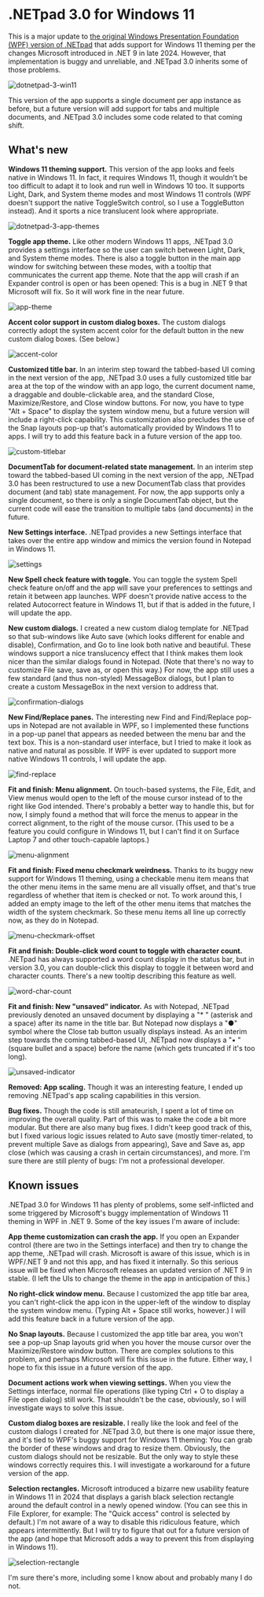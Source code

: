 # .NETpad 3.0 for Windows 11

This is a major update to [the original Windows Presentation Foundation (WPF) version of .NETpad](https://github.com/thurrott/NotepadWPF) that adds support for Windows 11 theming per the changes Microsoft introduced in .NET 9 in late 2024. However, that implementation is buggy and unreliable, and .NETpad 3.0 inherits some of those problems. 

![dotnetpad-3-win11](https://github.com/user-attachments/assets/57c8f258-9487-4970-8af6-91c64c2006a4)

This version of the app supports a single document per app instance as before, but a future version will add support for tabs and multiple documents, and .NETpad 3.0 includes some code related to that coming shift.

## What's new

**Windows 11 theming support.** This version of the app looks and feels native in Windows 11. In fact, it requires Windows 11, though it wouldn't be too difficult to adapt it to look and run well in Windows 10 too. It supports Light, Dark, and System theme modes and most Windows 11 controls (WPF doesn't support the native ToggleSwitch control, so I use a ToggleButton instead). And it sports a nice translucent look where appropriate.

![dotnetpad-3-app-themes](https://github.com/user-attachments/assets/25bda5cf-83dc-4e9b-9e5d-20b0451c6a11)

**Toggle app theme.** Like other modern Windows 11 apps, .NETpad 3.0 provides a settings interface so the user can switch between Light, Dark, and System theme modes. There is also a toggle button in the main app window for switching between these modes, with a tooltip that communicates the current app theme. Note that the app will crash if an Expander control is open or has been opened: This is a bug in .NET 9 that Microsoft will fix. So it will work fine in the near future.

![app-theme](https://github.com/user-attachments/assets/22b497d6-aed9-4676-b52b-2973c8615f4f)

**Accent color support in custom dialog boxes.** The custom dialogs correctly adopt the system accent color for the default button in the new custom dialog boxes. (See below.)

![accent-color](https://github.com/user-attachments/assets/32daebe1-4101-400a-b166-04344ff761f4)

**Customized title bar.** In an interim step toward the tabbed-based UI coming in the next version of the app, .NETpad 3.0 uses a fully customized title bar area at the top of the window with an app logo, the current document name, a draggable and double-clickable area, and the standard Close, Maximize/Restore, and Close window buttons. For now, you have to type "Alt + Space" to display the system window menu, but a future version will include a right-click capability. This customization also precludes the use of the Snap layouts pop-up that's automatically provided by Windows 11 to apps. I will try to add this feature back in a future version of the app too.

![custom-titlebar](https://github.com/user-attachments/assets/df6fe221-fe17-4fe9-b9bb-edb8d46392b7)

**DocumentTab for document-related state management.** In an interim step toward the tabbed-based UI coming in the next version of the app, .NETpad 3.0 has been restructured to use a new DocumentTab class that provides document (and tab) state management. For now, the app supports only a single document, so there is only a single DocumentTab object, but the current code will ease the transition to multiple tabs (and documents) in the future. 

**New Settings interface.** .NETpad provides a new Settings interface that takes over the entire app window and mimics the version found in Notepad in Windows 11.

![settings](https://github.com/user-attachments/assets/0785eee9-fd06-4d2a-a9e3-487c4638ed1a)

**New Spell check feature with toggle.** You can toggle the system Spell check feature on/off and the app will save your preferences to settings and retain it between app launches. WPF doesn't provide native access to the related Autocorrect feature in Windows 11, but if that is added in the future, I will update the app.

**New custom dialogs.** I created a new custom dialog template for .NETpad so that sub-windows like Auto save (which looks different for enable and disable), Confirmation, and Go to line look both native and beautiful. These windows support a nice translucency effect that I think makes them look nicer than the similar dialogs found in Notepad. (Note that there's no way to customize File save, save as, or open this way.) For now, the app still uses a few standard (and thus non-styled) MessageBox dialogs, but I plan to create a custom MessageBox in the next version to address that.

![confirmation-dialogs](https://github.com/user-attachments/assets/93d39be1-3716-4c57-9bce-f162c2d0c062)

**New Find/Replace panes.** The interesting new Find and Find/Replace pop-ups in Notepad are not available in WPF, so I implemented these functions in a pop-up panel that appears as needed between the menu bar and the text box. This is a non-standard user interface, but I tried to make it look as native and natural as possible. If WPF is ever updated to support more native Windows 11 controls, I will update the app. 

![find-replace](https://github.com/user-attachments/assets/04f0640c-d8ac-4513-8679-0239c47452cc)

**Fit and finish: Menu alignment.** On touch-based systems, the File, Edit, and View menus would open to the left of the mouse cursor instead of to the right like God intended. There's probably a better way to handle this, but for now, I simply found a method that will force the menus to appear in the correct alignment, to the right of the mouse cursor. (This used to be a feature you could configure in Windows 11, but I can't find it on Surface Laptop 7 and other touch-capable laptops.)

![menu-alignment](https://github.com/user-attachments/assets/70942736-9078-4ede-a20b-c6b2c2f3cbd1)

**Fit and finish: Fixed menu checkmark weirdness.** Thanks to its buggy new support for Windows 11 theming, using a checkable menu item means that the other menu items in the same menu are all visually offset, and that's true regardless of whether that item is checked or not. To work around this, I added an empty image to the left of the other menu items that matches the width of the system checkmark. So these menu items all line up correctly now, as they do in Notepad. 

![menu-checkmark-offset](https://github.com/user-attachments/assets/99b0f8a5-9912-46f3-bd41-a349b8fbcc05)

**Fit and finish: Double-click word count to toggle with character count.** .NETpad has always supported a word count display in the status bar, but in version 3.0, you can double-click this display to toggle it between word and character counts. There's a new tooltip describing this feature as well.

![word-char-count](https://github.com/user-attachments/assets/1d796be7-5938-4655-ae5a-a3a6287086a1)

**Fit and finish: New "unsaved" indicator.** As with Notepad, .NETpad previously denoted an unsaved document by displaying a "* " (asterisk and a space) after its name in the title bar. But Notepad now displays a "●" symbol where the Close tab button usually displays instead. As an interim step towards the coming tabbed-based UI, .NETpad now displays a "▪ " (square bullet and a space) before the name (which gets truncated if it's too long).

![unsaved-indicator](https://github.com/user-attachments/assets/f09900c9-2f5b-45a5-99d0-7aecf5b633e4)

**Removed: App scaling.** Though it was an interesting feature, I ended up removing .NETpad's app scaling capabilities in this version.

**Bug fixes.** Though the code is still amateurish, I spent a lot of time on improving the overall quality. Part of this was to make the code a bit more modular. But there are also many bug fixes. I didn't keep good track of this, but I fixed various logic issues related to Auto save (mostly timer-related, to prevent multiple Save as dialogs from appearing), Save and Save as, app close (which was causing a crash in certain circumstances), and more. I'm sure there are still plenty of bugs: I'm not a professional developer.

## Known issues

.NETpad 3.0 for Windows 11 has plenty of problems, some self-inflicted and some triggered by Microsoft's buggy implementation of Windows 11 theming in WPF in .NET 9. Some of the key issues I'm aware of include:

**App theme customization can crash the app.** If you open an Expander control (there are two in the Settings interface) and then try to change the app theme, .NETpad will crash. Microsoft is aware of this issue, which is in WPF/.NET 9 and not this app, and has fixed it internally. So this serious issue will be fixed when Microsoft releases an updated version of .NET 9 in stable. (I left the UIs to change the theme in the app in anticipation of this.)

**No right-click window menu.** Because I customized the app title bar area, you can't right-click the app icon in the upper-left of the window to display the system window menu. (Typing Alt + Space still works, however.) I will add this feature back in a future version of the app.

**No Snap layouts.** Because I customized the app title bar area, you won't see a pop-up Snap layouts grid when you hover the mouse cursor over the Maximize/Restore window button. There are complex solutions to this problem, and perhaps Microsoft will fix this issue in the future. Either way, I hope to fix this issue in a future version of the app.

**Document actions work when viewing settings.** When you view the Settings interface, normal file operations (like typing Ctrl + O to display a File open dialog) still work. That shouldn't be the case, obviously, so I will investigate ways to solve this issue.

**Custom dialog boxes are resizable.** I really like the look and feel of the custom dialogs I created for .NETpad 3.0, but there is one major issue there, and it's tied to WPF's buggy support for Windows 11 theming: You can grab the border of these windows and drag to resize them. Obviously, the custom dialogs should not be resizable. But the only way to style these windows correctly requires this. I will investigate a workaround for a future version of the app. 

**Selection rectangles.** Microsoft introduced a bizarre new usability feature in Windows 11 in 2024 that displays a garish black selection rectangle around the default control in a newly opened window. (You can see this in File Explorer, for example: The "Quick access" control is selected by default.) I'm not aware of a way to disable this ridiculous feature, which appears intermittently. But I will try to figure that out for a future version of the app (and hope that Microsoft adds a way to prevent this from displaying in Windows 11).

![selection-rectangle](https://github.com/user-attachments/assets/ebbca0df-0d4c-4713-90d5-4c26e39110e7)

I'm sure there's more, including some I know about and probably many I do not. 
